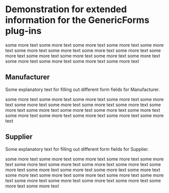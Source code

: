 # Demonstration for extended information for the GenericForms plug-ins

some more text
some more text
some more text
some more text
some more text
some more text
some more text
some more text
some more text
some more text
some more text
some more text
some more text
some more text
some more text
some more text
some more text
some more text


## Manufacturer

Some explanatory text for filling out different form fields for Manufacturer.

some more text
some more text
some more text
some more text
some more text
some more text
some more text
some more text
some more text
some more text
some more text
some more text
some more text
some more text
some more text
some more text
some more text
some more text
some more text

## Supplier

Some explanatory text for filling out different form fields for Supplier.

some more text
some more text
some more text
some more text
some more text
some more text
some more text
some more text
some more text
some more text
some more text
some more text
some more text
some more text
some more text
some more text
some more text
some more text
some more text
some more text
some more text
some more text
some more text
some more text
some more text
